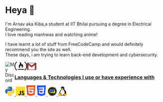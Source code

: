 <h1>Heya 👋</h1>
<p>I'm Arnav aka Kiba,a student at IIT Bhilai pursuing a degree in Electrical Engineering. <br>I love reading manhwas and watching anime!</p>
<p>I have learnt a lot of stuff from FreeCodeCamp and would definitely recommend you the site as well.<br>
  These days, i am trying to learn back-end development and cybersecurity.<br>
</p>
<a href="https://discord.com/users/769598708903051304">
  <img align="left" alt="My Discord" width="30px" src="https://raw.githubusercontent.com/peterthehan/peterthehan/master/assets/discord.svg" />
<a href="https://www.freecodecamp.org/fcc09a0f031-81d9-47ad-8fd0-9dbe1b3167d9">
  <img align="left" alt="My freecodecamp" width="40px" src="/icons/free-code-camp-logo.svg" />
<a href="https://mail.google.com/mail/u/0/?view=cm&fs=1&to=arnavchauhan3175@gmail.com&tf=1">
  <img align="left" alt="My Gmail" width="30px" height:"10px" src="/icons/2875394.png" />
</br>
  
### Languages & Technologies I use or have experience with

<div><!-- make img inline -->
<!-- Languages -->
<img src="icons/python.svg" width="30px">
<img src="icons/javascript.svg" width="30px">
<img src="icons/html.svg" width="30px">
<img src="icons/css.svg" width="30px">
<img src="icons/discordpy.svg" width="30px">
<img src="icons/linux.svg" width="30px" height="30px">
</div>
